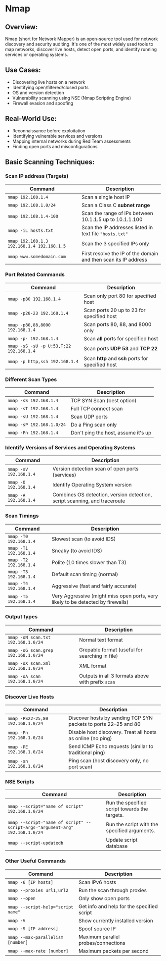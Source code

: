 # Nmap 


## Overview:
Nmap (short for Network Mapper) is an open-source tool used for network discovery and security auditing. It's one of the most widely used tools to map networks, discover live hosts, detect open ports, and identify running services or operating systems.

## Use Cases:
- Discovering live hosts on a network
- Identifying open/filtered/closed ports
- OS and version detection
- Vulnerability scanning using NSE (Nmap Scripting Engine)
- Firewall evasion and spoofing

## Real-World Use:
- Reconnaissance before exploitation
- Identifying vulnerable services and versions
- Mapping internal networks during Red Team assessments
- Finding open ports and misconfigurations
  
## Basic Scanning Techniques:

### Scan IP address (Targets)

| **Command**                                 | **Description**                                                   |
|---------------------------------------------|-------------------------------------------------------------------|
| `nmap 192.168.1.4`                              | Scan a single host IP                                             |
| `nmap 192.168.1.0/24`                       | Scan a Class C **subnet range**                                   |
| `nmap 192.168.1.4-100`                          | Scan the range of IPs between 10.1.1.5 up to 10.1.1.100            |
| `nmap -iL hosts.txt`                         | Scan the IP addresses listed in text file `"hosts.txt"`           |
| `nmap 192.168.1.3 192.168.1.4 192.168.1.5`            | Scan the 3 specified IPs only                                     |
| `nmap www.somedomain.com`                   | First resolve the IP of the domain and then scan its IP address   |

### Port Related Commands

| **Command**                                 | **Description**                                        |
|---------------------------------------------|--------------------------------------------------------|
| `nmap -p80 192.168.1.4`                         | Scan only port 80 for specified host                   |
| `nmap -p20-23 192.168.1.4`                      | Scan ports 20 up to 23 for specified host              |
| `nmap -p80,88,8000 192.168.1.4`                 | Scan ports 80, 88, and 8000 only                       |
| `nmap -p- 192.168.1.4`                          | Scan **all** ports for specified host                  |
| `nmap -sS -sU -p U:53,T:22 192.168.1.4`         | Scan ports **UDP 53** and **TCP 22**                   |
| `nmap -p http,ssh 192.168.1.4`                  | Scan **http** and **ssh** ports for specified host     |

### Different Scan Types

| **Command**                 | **Description**                      |
|-----------------------------|--------------------------------------|
| `nmap -sS 192.168.1.4`         | TCP SYN Scan (best option)           |
| `nmap -sT 192.168.1.4`         | Full TCP connect scan                |
| `nmap -sU 192.168.1.4`         | Scan UDP ports                       |
| `nmap -sP 192.168.1.0/24`      | Do a Ping scan only                  |
| `nmap -Pn 192.168.1.4`         | Don't ping the host, assume it's up  |

### Identify Versions of Services and Operating Systems

| Command              | Description                                                                 |
|----------------------|-----------------------------------------------------------------------------|
| `nmap -sV 192.168.1.4`  | Version detection scan of open ports (services)                             |
| `nmap -O 192.168.1.4`   | Identify Operating System version                                            |
| `nmap -A 192.168.1.4`   | Combines OS detection, version detection, script scanning, and traceroute    |

### Scan Timings

| Command              | Description                                                                       |
|----------------------|-----------------------------------------------------------------------------------|
| `nmap -T0 192.168.1.4`  | Slowest scan (to avoid IDS)                                                       |
| `nmap -T1 192.168.1.4`  | Sneaky (to avoid IDS)                                                             |
| `nmap -T2 192.168.1.4`  | Polite (10 times slower than T3)                                                  |
| `nmap -T3 192.168.1.4`  | Default scan timing (normal)                                                      |
| `nmap -T4 192.168.1.4`  | Aggressive (fast and fairly accurate)                                             |
| `nmap -T5 192.168.1.4`  | Very Aggressive (might miss open ports, very likely to be detected by firewalls)  |

### Output types

| Command                             | Description                                       |
| ----------------------------------- | ------------------------------------------------- |
| `nmap -oN scan.txt 192.168.1.0/24`  | Normal text format                                |
| `nmap -oG scan.grep 192.168.1.0/24` | Grepable format (useful for searching in file)    |
| `nmap -oX scan.xml 192.168.1.0/24`  | XML format                                        |
| `nmap -oA scan 192.168.1.0/24`      | Outputs in all 3 formats above with prefix `scan` |

### Discover Live Hosts

| Command                        | Description                                                     |
| ------------------------------ | --------------------------------------------------------------- |
| `nmap -PS22-25,80 192.168.1.0/24` | Discover hosts by sending TCP SYN packets to ports 22–25 and 80 |
| `nmap -Pn 192.168.1.0/24`         | Disable host discovery. Treat all hosts as online (no ping)     |
| `nmap -PE 192.168.1.0/24`         | Send ICMP Echo requests (similar to traditional ping)           |
| `nmap -sn 192.168.1.0/24`         | Ping scan (host discovery only, no port scan)                   |

### NSE Scripts

| Command                                                                   | Description                                   |
| ------------------------------------------------------------------------- | --------------------------------------------- |
| `nmap --script="name of script" 192.168.1.0/24`                              | Run the specified script towards the targets. |
| `nmap --script="name of script" --script-args="argument=arg" 192.168.1.0/24` | Run the script with the specified arguments.  |
| `nmap --script-updatedb`                                                  | Update script database                        |

### Other Useful Commands

| Command                            | Description                                |
| ---------------------------------- | ------------------------------------------ |
| `nmap -6 [IP hosts]`               | Scan IPv6 hosts                            |
| `nmap --proxies url1,url2`         | Run the scan through proxies               |
| `nmap --open`                      | Only show open ports                       |
| `nmap --script-help="script name"` | Get info and help for the specified script |
| `nmap -V`                          | Show currently installed version           |
| `nmap -S [IP address]`             | Spoof source IP                            |
| `nmap --max-parallelism [number]`  | Maximum parallel probes/connections        |
| `nmap --max-rate [number]`         | Maximum packets per second                 |



